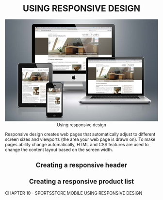 <h1><div align="center">USING RESPONSIVE DESIGN</div></h1>
<p align="center">
	<img src="ch10-Pictures/RESPONSIVE_DESIGN.png" /><br />
	Using responsive design
</p>

Responsive design creates web pages that automatically adjust to different screen sizes and viewports (the area your web page is drawn on). To make pages ability change automatically, HTML and CSS features are used to change the content layout based on the screen width.



<h2><div align="center">Creating a responsive header</div></h2>
<h2><div align="center">Creating a responsive product list</div></h2>

CHAPTER 10 - SPORTSSTORE MOBILE
	USING RESPONSIVE DESIGN
	